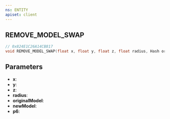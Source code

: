 ```yaml
---
ns: ENTITY
apiset: client
---
```

## REMOVE_MODEL_SWAP

```c
// 0x824E1C26A14CB817
void REMOVE_MODEL_SWAP(float x, float y, float z, float radius, Hash originalModel, Hash newModel, BOOL p6);
```


## Parameters
* **x**:
* **y**:
* **z**:
* **radius**:
* **originalModel**:
* **newModel**:
* **p6**: